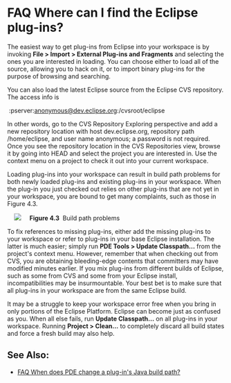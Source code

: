 

FAQ Where can I find the Eclipse plug-ins?
==========================================

The easiest way to get plug-ins from Eclipse into your workspace is by invoking **File > Import > External Plug-ins and Fragments** and selecting the ones you are interested in loading. You can choose either to load all of the source, allowing you to hack on it, or to import binary plug-ins for the purpose of browsing and searching.

You can also load the latest Eclipse source from the Eclipse CVS repository. The access info is

    :pserver:anonymous@dev.eclipse.org:/cvsroot/eclipse

In other words, go to the CVS Repository Exploring perspective and add a new repository location with host dev.eclipse.org, repository path /home/eclipse, and user name anonymous; a password is not required. Once you see the repository location in the CVS Repositories view, browse it by going into HEAD and select the project you are interested in. Use the context menu on a project to check it out into your current workspace.

Loading plug-ins into your workspace can result in build path problems for both newly loaded plug-ins and existing plug-ins in your workspace. When the plug-in you just checked out relies on other plug-ins that are not yet in your workspace, you are bound to get many complaints, such as those in Figure 4.3.

    <img src=../images/checkout.PNG>     **Figure 4.3**  Build path problems

To fix references to missing plug-ins, either add the missing plug-ins to your workspace or refer to plug-ins in your base Eclipse installation. The latter is much easier; simply run **PDE Tools > Update Classpath...** from the project's context menu. However, remember that when checking out from CVS, you are obtaining bleeding-edge contents that committers may have modified minutes earlier. If you mix plug-ins from different builds of Eclipse, such as some from CVS and some from your Eclipse install, incompatibilities may be insurmountable. Your best bet is to make sure that all plug-ins in your workspace are from the same Eclipse build.

It may be a struggle to keep your workspace error free when you bring in only portions of the Eclipse Platform. Eclipse can become just as confused as you. When all else fails, run **Update Classpath...** on all plug-ins in your workspace. Running **Project > Clean...** to completely discard all build states and force a fresh build may also help.

See Also:
---------

*   [FAQ When does PDE change a plug-in's Java build path?](./FAQ_When_does_PDE_change_a_plug-in%27s_Java_build_path.md "FAQ When does PDE change a plug-in's Java build path?")

